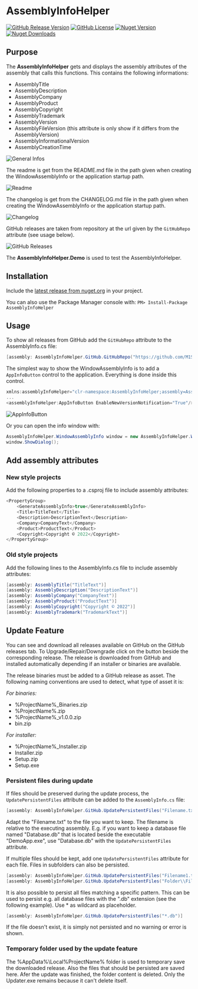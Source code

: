 # AssemblyInfoHelper

[![GitHub Release Version](https://img.shields.io/github/v/release/M1S2/AssemblyInfoHelper)](https://github.com/M1S2/AssemblyInfoHelper/releases/latest)
[![GitHub License](https://img.shields.io/github/license/M1S2/AssemblyInfoHelper)](https://github.com/M1S2/AssemblyInfoHelper/blob/master/LICENSE.md)
[![Nuget Version](https://img.shields.io/nuget/v/AssemblyInfoHelper.svg)](https://www.nuget.org/packages/AssemblyInfoHelper/)
[![Nuget Downloads](https://img.shields.io/nuget/dt/AssemblyInfoHelper)](https://www.nuget.org/packages/AssemblyInfoHelper/)

## Purpose

The **AssemblyInfoHelper** gets and displays the assembly attributes of the assembly that calls this functions.
This contains the following informations:
- AssemblyTitle
- AssemblyDescription
- AssemblyCompany
- AssemblyProduct
- AssemblyCopyright
- AssemblyTrademark
- AssemblyVersion
- AssemblyFileVersion (this attribute is only show if it differs from the AssemblyVersion)
- AssemblyInformationalVersion
- AssemblyCreationTime

![General Infos](https://github.com/M1S2/AssemblyInfoHelper/raw/master/Screenshots/AssemblyInfoWindow_GeneralInfos.PNG)

The readme is get from the README.md file in the path given when creating the WindowAssemblyInfo or the application startup path.

![Readme](https://github.com/M1S2/AssemblyInfoHelper/raw/master/Screenshots/AssemblyInfoWindow_Readme.PNG)

The changelog is get from the CHANGELOG.md file in the path given when creating the WindowAssemblyInfo or the application startup path.

![Changelog](https://github.com/M1S2/AssemblyInfoHelper/raw/master/Screenshots/AssemblyInfoWindow_Changelog.PNG)

GitHub releases are taken from repository at the url given by the `GitHubRepo` attribute (see usage below). 

![GitHub Releases](https://github.com/M1S2/AssemblyInfoHelper/raw/master/Screenshots/AssemblyInfoWindow_GitHubReleases.PNG)

The **AssemblyInfoHelper.Demo** is used to test the AssemblyInfoHelper.

## Installation

Include the [latest release from nuget.org](https://www.nuget.org/packages/AssemblyInfoHelper/) in your project.

You can also use the Package Manager console with: `PM> Install-Package AssemblyInfoHelper`

## Usage

To show all releases from GitHub add the `GitHubRepo` attribute to the AssemblyInfo.cs file: 

```csharp
[assembly: AssemblyInfoHelper.GitHub.GitHubRepo("https://github.com/M1S2/AssemblyInfoHelper")]
```


The simplest way to show the WindowAssemblyInfo is to add a `AppInfoButton` control to the application. Everything is done inside this control.

```csharp
xmlns:assemblyInfoHelper="clr-namespace:AssemblyInfoHelper;assembly=AssemblyInfoHelper"
...
<assemblyInfoHelper:AppInfoButton EnableNewVersionNotification="True"/>
```

![AppInfoButton](https://github.com/M1S2/AssemblyInfoHelper/raw/master/Screenshots/AppInfoButton.PNG)

Or you can open the info window with: 

```csharp
AssemblyInfoHelper.WindowAssemblyInfo window = new AssemblyInfoHelper.WindowAssemblyInfo();
window.ShowDialog();
```

## Add assembly attributes

### New style projects
Add the following properties to a .csproj file to include assembly attributes:
```csharp
<PropertyGroup>
	<GenerateAssemblyInfo>true</GenerateAssemblyInfo>
	<Title>TitleText</Title>
	<Description>DescriptionText</Description>
	<Company>CompanyText</Company>
	<Product>ProductText</Product>
	<Copyright>Copyright © 2022</Copyright>
</PropertyGroup>
```

### Old style projects
Add the following lines to the AssemblyInfo.cs file to include assembly attributes:
```csharp
[assembly: AssemblyTitle("TitleText")]
[assembly: AssemblyDescription("DescriptionText")]
[assembly: AssemblyCompany("CompanyText")]
[assembly: AssemblyProduct("ProductText")]
[assembly: AssemblyCopyright("Copyright © 2022")]
[assembly: AssemblyTrademark("TrademarkText")]
```

## Update Feature

You can see and download all releases available on GitHub on the GitHub releases tab.
To Upgrade/Repair/Downgrade click on the button beside the corresponding release. The release is downloaded from GitHub and installed automatically depending if an installer or binaries are available.

The release binaries must be added to a GitHub release as asset. The following naming conventions are used to detect, what type of asset it is:

*For binaries:*
- %ProjectName%_Binaries.zip
- %ProjectName%.zip
- %ProjectName%_v1.0.0.zip
- bin.zip

*For installer:*
- %ProjectName%_Installer.zip
- Installer.zip
- Setup.zip
- Setup.exe

### Persistent files during update

If files should be preserved during the update process, the `UpdatePersistentFiles` attribute can be added to the `AssemblyInfo.cs` file:
```csharp
[assembly: AssemblyInfoHelper.GitHub.UpdatePersistentFiles("Filename.txt")]
```
Adapt the "Filename.txt" to the file you want to keep. The filename is relative to the executing assembly. E.g. if you want to keep a database file named "Database.db" that is located beside the executable "DemoApp.exe", use "Database.db" with the `UpdatePersistentFiles` attribute.

If multiple files should be kept, add one `UpdatePersistentFiles` attribute for each file. Files in subfolders can also be persisted.
```csharp
[assembly: AssemblyInfoHelper.GitHub.UpdatePersistentFiles("Filename1.txt")]
[assembly: AssemblyInfoHelper.GitHub.UpdatePersistentFiles("Folder\\Filename2.txt")]
```

It is also possible to persist all files matching a specific pattern. This can be used to persist e.g. all database files with the ".db" extension (see the following example). Use * as wildcard as placeholder.
```csharp
[assembly: AssemblyInfoHelper.GitHub.UpdatePersistentFiles("*.db")]
```

If the file doesn't exist, it is simply not persisted and no warning or error is shown.

### Temporary folder used by the update feature

The %AppData%\Local\%ProjectName% folder is used to temporary save the downloaded release. Also the files that should be persisted are saved here.
Afer the update was finished, the folder content is deleted. Only the Updater.exe remains because it can't delete itself.
